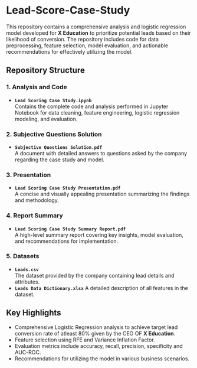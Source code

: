# Lead-Score-Case-Study

This repository contains a comprehensive analysis and logistic regression model developed for **X Education** to prioritize potential leads based on their likelihood of conversion. The repository includes code for data preprocessing, feature selection, model evaluation, and actionable recommendations for effectively utilizing the model.

## Repository Structure

### 1. Analysis and Code
- **`Lead Scoring Case Study.ipynb`**  
  Contains the complete code and analysis performed in Jupyter Notebook for data cleaning, feature engineering, logistic regression modeling, and evaluation.

### 2. Subjective Questions Solution
- **`Subjective Questions Solution.pdf`**  
  A document with detailed answers to questions asked by the company regarding the case study and model.

### 3. Presentation
- **`Lead Scoring Case Study Presentation.pdf`**  
  A concise and visually appealing presentation summarizing the findings and methodology.

### 4. Report Summary
- **`Lead Scoring Case Study Summary Report.pdf`**  
  A high-level summary report covering key insights, model evaluation, and recommendations for implementation.

### 5. Datasets
- **`Leads.csv`**  
  The dataset provided by the company containing lead details and attributes.  
- **`Leads Data Dictionary.xlsx`** 
  A detailed description of all features in the dataset.

## Key Highlights
- Comprehensive Logistic Regression analysis to achieve target lead conversion rate of atleast 80% given by the CEO OF **X Education**.
- Feature selection using RFE and Variance Inflation Factor.
- Evaluation metrics include accuracy, recall, precision, specificity and AUC-ROC.
- Recommendations for utilizing the model in various business scenarios.